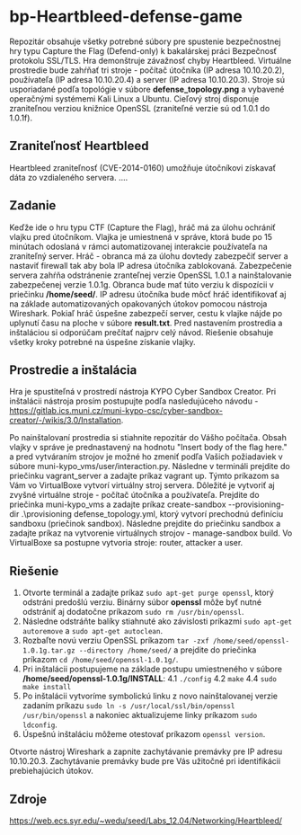 # bp-Heartbleed-defense-game
Repozitár obsahuje všetky potrebné súbory pre spustenie bezpečnostnej hry typu Capture the Flag (Defend-only) k bakalárskej práci Bezpečnosť protokolu SSL/TLS. Hra demonštruje závažnosť chyby Heartbleed. Virtuálne prostredie bude zahŕňať tri stroje - počítač útočníka (IP adresa 10.10.20.2), používateľa (IP adresa 10.10.20.4) a server (IP adresa 10.10.20.3). Stroje sú usporiadané podľa topológie v súbore **defense_topology.png** a vybavené operačnými systémemi Kali Linux a Ubuntu. Cieľový stroj disponuje zraniteľnou verziou knižnice OpenSSL (zraniteľné verzie sú od 1.0.1 do 1.0.1f).
## Zraniteľnosť Heartbleed 
Heartbleed zraniteľnosť (CVE-2014-0160) umožňuje útočníkovi získavať dáta zo vzdialeného servera.
....
## Zadanie
Keďže ide o hru typu CTF (Capture the Flag), hráč má za úlohu ochrániť vlajku pred útočníkom. Vlajka je umiestnená v správe, ktorá bude po 15 minútach odoslaná v rámci automatizovanej interakcie používateľa na zraniteľný server. Hráč - obranca má za úlohu dovtedy zabezpečiť server a nastaviť firewall tak aby bola IP adresa útočníka zablokovaná. Zabezpečenie servera zahŕňa odstránenie zranteľnej verzie OpenSSL 1.0.1 a nainštalovanie zabezpečenej verzie 1.0.1g. Obranca bude mať túto verziu k dispozícii v priečinku **/home/seed/**. IP adresu útočníka bude môcť hráč identifikovať aj na základe automatizovaných opakovaných útokov pomocou nástroja Wireshark. Pokiaľ hráč úspešne zabezpečí server, cestu k vlajke nájde po uplynutí času na ploche v súbore **result.txt**. Pred nastavením prostredia a inštaláciou si odporúčam prečítať najprv celý návod. Riešenie obsahuje všetky kroky potrebné na úspešne získanie vlajky.

## Prostredie a inštalácia
Hra je spustiteľná v prostredí nástroja KYPO Cyber Sandbox Creator. Pri inštalácii nástroja prosím postupujte podľa nasledujúceho návodu -  https://gitlab.ics.muni.cz/muni-kypo-csc/cyber-sandbox-creator/-/wikis/3.0/Installation. 

Po nainštalovaní prostredia si stiahnite repozitár do Vášho počítača. Obsah vlajky v správe je prednastavený na hodnotu "Insert body of the flag here." a pred vytváraním strojov je možné ho zmeniť podľa Vašich požiadaviek v súbore muni-kypo_vms/user/interaction.py. Následne v termináli prejdite do priečinku vagrant_server a zadajte príkaz vagrant up. Týmto príkazom sa Vám vo VirtualBoxe vytvorí virtuálny stroj servera. Dôležité je vytvoriť aj zvyšné virtuálne stroje - počítač útočníka a používateľa. Prejdite do priečinka muni-kypo_vms a zadajte príkaz create-sandbox --provisioning-dir .\provisioning defense_topology.yml, ktorý vytvorí prechodnú definíciu sandboxu (priečinok sandbox). Následne prejdite do priečinku sandbox a zadajte príkaz na vytvorenie virtuálnych strojov - manage-sandbox build. Vo VirtualBoxe sa postupne vytvoria stroje: router, attacker a user.

## Riešenie 
1. Otvorte terminál a zadajte príkaz `sudo apt-get purge openssl`, ktorý odstráni predošlú verziu. Binárny súbor **openssl** môže byť nutné odstrániť aj dodatočne príkazom `sudo rm /usr/bin/openssl`.
2. Následne odstráňte balíky stiahnuté ako závislosti príkazmi `sudo apt-get autoremove` a `sudo apt-get autoclean`.
3. Rozbaľte novú verziu OpenSSL príkazom `tar -zxf /home/seed/openssl-1.0.1g.tar.gz --directory /home/seed/` a prejdite do priečinka príkazom `cd /home/seed/openssl-1.0.1g/`.
4. Pri inštalácii postupujeme na základe postupu umiestneného v súbore **/home/seed/openssl-1.0.1g/INSTALL**:
  4.1 `./config`
  4.2 `make`
  4.4 `sudo make install`
5. Po inštalácii vytvoríme symbolickú linku z novo nainštalovanej verzie zadaním príkazu `sudo ln -s /usr/local/ssl/bin/openssl /usr/bin/openssl` a nakoniec aktualizujeme linky príkazom `sudo ldconfig`.
6. Úspešnú inštaláciu môžeme otestovať príkazom `openssl version`. 

Otvorte nástroj Wireshark a zapnite zachytávanie premávky pre IP adresu 10.10.20.3. Zachytávanie premávky bude pre Vás užitočné pri identifikácii prebiehajúcich útokov.

## Zdroje
https://web.ecs.syr.edu/~wedu/seed/Labs_12.04/Networking/Heartbleed/
